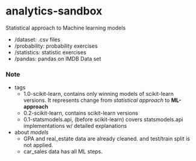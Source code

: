 # analytics-sandbox

Statistical approach to Machine learning models

- /dataset: .csv files
- /probability: probability exercises
- /statistics: statistic exercises
- /pandas: pandas on IMDB Data set



### Note
- tags
    - 1.0-scikit-learn, contains only winning models of scikit-learn versions. It represents change from _statistical approach_ to **ML-approach**
    - 0.2-scikit-learn, contains scikit-learn versions
    - 0.1-statsmodels.api, (before scikit-learn) covers statsmodels.api implementations w/ detailed explanations
- about _models_
    - GPA and real_estate data are already cleaned. and test/train split is not applied.
    - car_sales data has all ML steps.